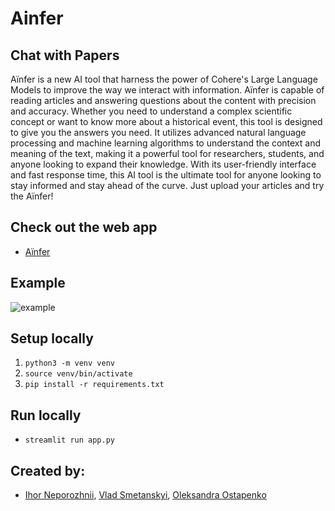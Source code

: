 # Ainfer
## Chat with Papers
Aїnfer is a new AI tool that harness the power of Cohere's Large Language Models to improve the way we interact with information. Aїnfer is capable of reading articles and answering questions about the content with precision and accuracy. Whether you need to understand a complex scientific concept or want to know more about a historical event, this tool is designed to give you the answers you need. It utilizes advanced natural language processing and machine learning algorithms to understand the context and meaning of the text, making it a powerful tool for researchers, students, and anyone looking to expand their knowledge. With its user-friendly interface and fast response time, this AI tool is the ultimate tool for anyone looking to stay informed and stay ahead of the curve. Just upload your articles and try the Aїnfer!

## Check out the web app
- [Aїnfer](http://ainfer.chat/ "Aїnfer | Chat with Papers")

## Example 

![example](https://raw.githubusercontent.com/ineporozhnii/Ainfer_lablab_hackathon/main/assets/demo.png)

## Setup locally
1. `python3 -m venv venv`
2. `source venv/bin/activate`
3. `pip install -r requirements.txt`

## Run locally
- `streamlit run app.py`

## Created by:
- [Ihor Neporozhnii](https://www.linkedin.com/in/ihor-neporozhnii/ "LinkedIn"), [Vlad Smetanskyi](https://www.linkedin.com/in/vlsmt/ "LinkedIn"), [Oleksandra Ostapenko](https://www.linkedin.com/in/oleksandra-ostapenko/ "LinkedIn")
